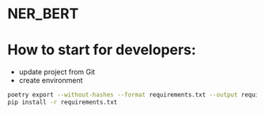 # NER_BERT
# How to start for developers:
- update project from Git
- create environment 
```bash
poetry export --without-hashes --format requirements.txt --output requirements.txt
pip install -r requirements.txt
```
